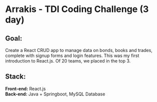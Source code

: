 # Arrakis - TDI Coding Challenge (3 day)

## Goal:
Create a React CRUD app to manage data on bonds, books and trades, complete with signup forms and login features. This was my first introduction to React.js. Of 20 teams, we placed in the top 3.

## Stack:
**Front-end:** React.js  
**Back-end:** Java + Springboot, MySQL Database 



